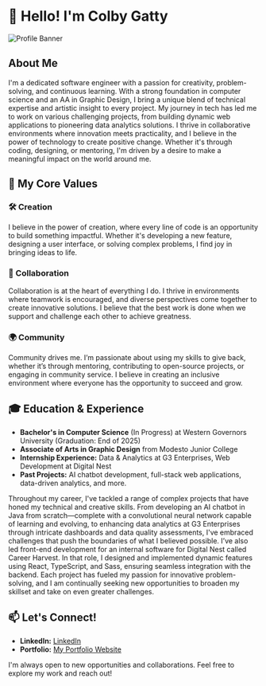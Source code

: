 # 👋 Hello! I'm **Colby Gatty**

![Profile Banner](https://i.postimg.cc/RVDYHJ2f/Untitled-design-1.png)

## About Me
I'm a dedicated software engineer with a passion for creativity, problem-solving, and continuous learning. With a strong foundation in computer science and an AA in Graphic Design, I bring a unique blend of technical expertise and artistic insight to every project. My journey in tech has led me to work on various challenging projects, from building dynamic web applications to pioneering data analytics solutions. I thrive in collaborative environments where innovation meets practicality, and I believe in the power of technology to create positive change. Whether it's through coding, designing, or mentoring, I'm driven by a desire to make a meaningful impact on the world around me.

## 🌟 My Core Values

### 🛠 Creation
I believe in the power of creation, where every line of code is an opportunity to build something impactful. Whether it's developing a new feature, designing a user interface, or solving complex problems, I find joy in bringing ideas to life.

### 🤝 Collaboration
Collaboration is at the heart of everything I do. I thrive in environments where teamwork is encouraged, and diverse perspectives come together to create innovative solutions. I believe that the best work is done when we support and challenge each other to achieve greatness.

### 🌍 Community
Community drives me. I’m passionate about using my skills to give back, whether it’s through mentoring, contributing to open-source projects, or engaging in community service. I believe in creating an inclusive environment where everyone has the opportunity to succeed and grow.

## 🎓 Education & Experience
- **Bachelor's in Computer Science** (In Progress) at Western Governors University (Graduation: End of 2025)
- **Associate of Arts in Graphic Design** from Modesto Junior College
- **Internship Experience:** Data & Analytics at G3 Enterprises, Web Development at Digital Nest
- **Past Projects:** AI chatbot development, full-stack web applications, data-driven analytics, and more.

Throughout my career, I've tackled a range of complex projects that have honed my technical and creative skills. From developing an AI chatbot in Java from scratch—complete with a convolutional neural network capable of learning and evolving, to enhancing data analytics at G3 Enterprises through intricate dashboards and data quality assessments, I've embraced challenges that push the boundaries of what I believed possible. I’ve also led front-end development for an internal software for Digital Nest called Career Harvest. In that role, I designed and implemented dynamic features using React, TypeScript, and Sass, ensuring seamless integration with the backend. Each project has fueled my passion for innovative problem-solving, and I am continually seeking new opportunities to broaden my skillset and take on even greater challenges.

## 📫 Let's Connect!
- **LinkedIn:** [LinkedIn](www.linkedin.com/in/colbygatty)
- **Portfolio:** [My Portfolio Website](https://colbygattycreates.com/)

I'm always open to new opportunities and collaborations. Feel free to explore my work and reach out!
